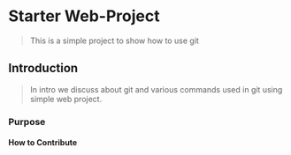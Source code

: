 # Starter Web-Project
> This is a simple project to show how to use git

## Introduction
> In intro we discuss about git and various commands used in git using 
simple web project.

### Purpose

#### How to Contribute